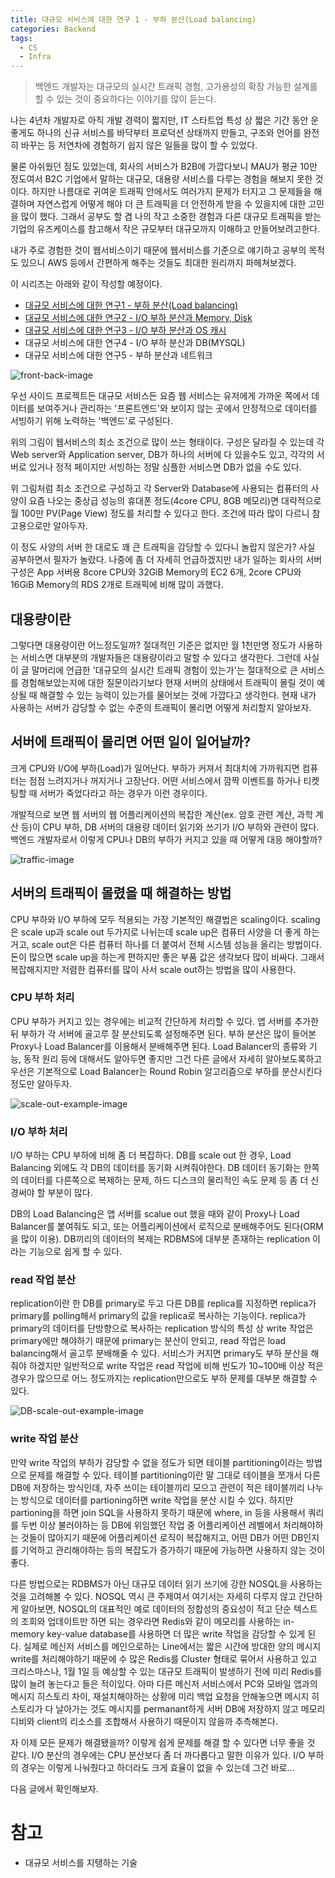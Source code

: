 ```yaml
---
title: 대규모 서비스에 대한 연구 1 - 부하 분산(Load balancing)
categories: Backend
tags:
  - CS
  - Infra
---
```


> 백엔드 개발자는 대규모의 실시간 트래픽 경험, 고가용성의 확장 가능한 설계를 할 수 있는 것이 중요하다는 이야기를 많이 듣는다.

나는 4년차 개발자로 아직 개발 경력이 짧지만, IT 스타트업 특성 상 짧은 기간 동안 운 좋게도 하나의 신규 서비스를 바닥부터 프로덕션 상태까지 만들고, 구조와 언어를 완전히 바꾸는 등 저연차에 경험하기 쉽지 않은 일들을 많이 할 수 있었다.

물론 아쉬웠던 점도 있었는데, 회사의 서비스가 B2B에 가깝다보니 MAU가 평균 10만 정도여서 B2C 기업에서 말하는 대규모, 대용량 서비스를 다루는 경험을 해보지 못한 것이다. 하지만 나름대로 귀여운 트래픽 안에서도 여러가지 문제가 터지고 그 문제들을 해결하며 자연스럽게 어떻게 해야 더 큰 트래픽을 더 안전하게 받을 수 있을지에 대한 고민을 많이 했다. 그래서 공부도 할 겸 나의 작고 소중한 경험과 다른 대규모 트래픽을 받는 기업의 유즈케이스를 참고해서 작은 규모부터 대규모까지 이해하고 만들어보려고한다.

내가 주로 경험한 것이 웹서비스이기 때문에 웹서비스를 기준으로 얘기하고 공부의 목적도 있으니 AWS 등에서 간편하게 해주는 것들도 최대한 원리까지 파헤쳐보겠다.

이 시리즈는 아래와 같이 작성할 예정이다.

- [대규모 서비스에 대한 연구1 - 부하 분산(Load balancing)](https://chuck-park.github.io/cs/large-traffic-research-1/)
- [대규모 서비스에 대한 연구2 - I/O 부하 분산과 Memory, Disk](https://chuck-park.github.io/cs/large-traffic-research-2/)
- [대규모 서비스에 대한 연구3 - I/O 부하 분산과 OS 캐시](https://chuck-park.github.io/cs/large-traffic-research-3/)
- 대규모 서비스에 대한 연구4 - I/O 부하 분산과 DB(MYSQL)
- 대규모 서비스에 대한 연구5 - 부하 분산과 네트워크

![front-back-image](https://img1.daumcdn.net/thumb/R1280x0/?scode=mtistory2&fname=https%3A%2F%2Fblog.kakaocdn.net%2Fdn%2FbfDkVv%2Fbtsi2hp3eQu%2FXeXhqunwQNZAYHNyaKQ48K%2Fimg.png)

우선 사이드 프로젝트든 대규모 서비스든 요즘 웹 서비스는 유저에게 가까운 쪽에서 데이터를 보여주거나 관리하는 '프론트엔드'와 보이지 않는 곳에서 안정적으로 데이터를 서빙하기 위해 노력하는 '백엔드'로 구성된다.

위의 그림이 웹서비스의 최소 조건으로 많이 쓰는 형태이다. 구성은 달라질 수 있는데 각 Web server와 Application server, DB가 하나의 서버에 다 있을수도 있고, 각각의 서버로 있거나 정적 페이지만 서빙하는 정말 심플한 서비스면 DB가 없을 수도 있다.

위 그림처럼 최소 조건으로 구성하고 각 Server와 Database에 사용되는 컴퓨터의 사양이 요즘 나오는 중상급 성능의 휴대폰 정도(4core CPU, 8GB 메모리)면 대략적으로 월 100만 PV(Page View) 정도를 처리할 수 있다고 한다. 조건에 따라 많이 다르니 참고용으로만 알아두자.

이 정도 사양의 서버 한 대로도 꽤 큰 트래픽을 감당할 수 있다니 놀랍지 않은가? 사실 공부하면서 필자가 놀랐다. 나중에 좀 더 자세히 언급하겠지만 내가 일하는 회사의 서버 구성은 App 서버용 8core CPU와 32GiB Memory의 EC2 6개, 2core CPU와 16GiB Memory의 RDS 2개로 트래픽에 비해 많이 과했다.

## 대용량이란
그렇다면 대용량이란 어느정도일까? 절대적인 기준은 없지만 월 1천만명 정도가 사용하는 서비스면 대부분의 개발자들은 대용량이라고 말할 수 있다고 생각한다. 그런데 사실 이 글 말머리에 언급한 '대규모의 실시간 트래픽 경험이 있는가'는 절대적으로 큰 서비스를 경험해보았는지에 대한 질문이라기보다 현재 서버의 상태에서 트래픽이 몰릴 것이 예상될 때 해결할 수 있는 능력이 있는가를 물어보는 것에 가깝다고 생각한다. 현재 내가 사용하는 서버가 감당할 수 없는 수준의 트래픽이 몰리면 어떻게 처리할지 알아보자.

## 서버에 트래픽이 몰리면 어떤 일이 일어날까?
크게 CPU와 I/O에 부하(Load)가 일어난다. 부하가 커져서 최대치에 가까워지면 컴퓨터는 점점 느려지거나 꺼지거나 고장난다. 어떤 서비스에서 깜짝 이벤트를 하거나 티켓팅할 때 서버가 죽었다라고 하는 경우가 이런 경우이다.

개발적으로 보면 웹 서버의 웹 어플리케이션의 복잡한 계산(ex. 암호 관련 계산, 과학 계산 등)이 CPU 부하, DB 서버의 대용량 데이터 읽기와 쓰기가 I/O 부하와 관련이 많다. 백엔드 개발자로서 이렇게 CPU나 DB의 부하가 커지고 있을 때 어떻게 대응 해야할까?

![traffic-image](https://img1.daumcdn.net/thumb/R1280x0/?scode=mtistory2&fname=https%3A%2F%2Fblog.kakaocdn.net%2Fdn%2Flxy6U%2Fbtsi5sKno6I%2F6uE1CiZpuGUND50pxn4C31%2Fimg.jpg "트래픽으로 인한 부하는 고속도로에 차가 많아져서 막히게 되는 것으로 비유해보면 이해가 쉽다.")

## 서버의 트래픽이 몰렸을 때 해결하는 방법
CPU 부하와 I/O 부하에 모두 적용되는 가장 기본적인 해결법은 scaling이다. scaling은 scale up과 scale out 두가지로 나뉘는데 scale up은 컴퓨터 사양을 더 좋게 하는거고, scale out은 다른 컴퓨터 하나를 더 붙여서 전체 시스템 성능을 올리는 방법이다. 돈이 많으면 scale up을 하는게 편하지만 좋은 부품 값은 생각보다 많이 비싸다. 그래서 복잡해지지만 저렴한 컴퓨터를 많이 사서 scale out하는 방법을 많이 사용한다.

### CPU 부하 처리
CPU 부하가 커지고 있는 경우에는 비교적 간단하게 처리할 수 있다. 앱 서버를 추가한 뒤 부하가 각 서버에 골고루 잘 분산되도록 설정해주면 된다. 부하 분산은 많이 들어본 Proxy나 Load Balancer를 이용해서 분배해주면 된다. Load Balancer의 종류와 기능, 동작 원리 등에 대해서도 알아두면 좋지만 그건 다른 글에서 자세히 알아보도록하고 우선은 기본적으로 Load Balancer는 Round Robin 알고리즘으로 부하를 분산시킨다 정도만 알아두자.

![scale-out-example-image](https://img1.daumcdn.net/thumb/R1280x0/?scode=mtistory2&fname=https%3A%2F%2Fblog.kakaocdn.net%2Fdn%2FbDgjjQ%2Fbtsi2QrVSQV%2F8IsEDExDROk91lbDniVpR1%2Fimg.png "앱 서버를 scale out 한 예")

### I/O 부하 처리
I/O 부하는 CPU 부하에 비해 좀 더 복잡하다. DB를 scale out 한 경우, Load Balancing 외에도 각 DB의 데이터를 동기화 시켜줘야한다. DB 데이터 동기화는 한쪽의 데이터를 다른쪽으로 복제하는 문제, 하드 디스크의 물리적인 속도 문제 등 좀 더 신경써야 할 부분이 많다.

DB의 Load Balancing은 앱 서버를 scalue out 했을 때와 같이 Proxy나 Load Balancer를 붙여줘도 되고, 또는 어플리케이션에서 로직으로 분배해주어도 된다(ORM을 많이 이용). DB끼리의 데이터의 복제는 RDBMS에 대부분 존재하는 replication 이라는 기능으로 쉽게 할 수 있다.

### read 작업 분산
replication이란 한 DB를 primary로 두고 다른 DB를 replica를 지정하면 replica가 primary를 polling해서 primary의 값을 replica로 복사하는 기능이다. replica가 primary의 데이터를 단방향으로 복사하는 replication 방식의 특성 상 write 작업은 primary에만 해야하기 때문에 primary는 분산이 안되고, read 작업은 load balancing해서 골고루 분배해줄 수 있다. 서비스가 커지면 primary도 부하 분산을 해줘야 하겠지만 일반적으로 write 작업은 read 작업에 비해 빈도가 10~100배 이상 적은 경우가 많으므로 어느 정도까지는 replication만으로도 부하 문제를 대부분 해결할 수 있다.

![DB-scale-out-example-image](https://img1.daumcdn.net/thumb/R1280x0/?scode=mtistory2&fname=https%3A%2F%2Fblog.kakaocdn.net%2Fdn%2FbyQWqM%2Fbtsi00PFUmC%2FFqhe4rj1KzOMpKBvPHAee0%2Fimg.png "DB를 scale out한 예")

### write 작업 분산
만약 write 작업의 부하가 감당할 수 없을 정도가 되면 테이블 partitioning이라는 방법으로 문제를 해결할 수 있다. 테이블 partitioning이란 말 그대로 테이블을 쪼개서 다른 DB에 저장하는 방식인데, 자주 쓰이는 테이블끼리 모으고 관련이 적은 테이블끼리 나누는 방식으로 데이터를 partioning하면 write 작업을 분산 시킬 수 있다. 하지만 partioning을 하면 join SQL을 사용하지 못하기 때문에 where, in 등을 사용해서 쿼리를 두번 이상 불러야하는 등 DB에 위임했던 작업 중 어플리케이션 레벨에서 처리해야하는 것들이 많아지기 때문에 어플리케이션 로직이 복잡해지고, 어떤 DB가 어떤 DB인지를 기억하고 관리해야하는 등의 복잡도가 증가하기 때문에 가능하면 사용하지 않는 것이 좋다.

다른 방법으로는 RDBMS가 아닌 대규모 데이터 읽기 쓰기에 강한 NOSQL을 사용하는 것을 고려해볼 수 있다. NOSQL 역시 큰 주제여서 여기서는 자세히 다루지 않고 간단하게 알아보면, NOSQL의 대표적인 예로 데이터의 정합성의 중요성이 적고 단순 텍스트의 조회와 업데이트만 하면 되는 경우라면 Redis와 같이 메모리를 사용하는 in-memory key-value database를 사용하면 더 많은 write 작업을 감당할 수 있게 된다. 실제로 메신저 서비스를 메인으로하는 Line에서는 짧은 시간에 방대한 양의 메시지 write를 처리해야하기 때문에 수 많은 Redis를 Cluster 형태로 묶어서 사용하고 있고 크리스마스나, 1월 1일 등 예상할 수 있는 대규모 트래픽이 발생하기 전에 미리 Redis를 많이 늘려 놓는다고 들은 적이있다. 아마 다른 메신저 서비스에서 PC와 모바일 앱과의 메시지 히스토리 차이, 재설치해야하는 상황에 미리 백업 요청을 안해놓으면 메시지 히스토리가 다 날아가는 것도 메시지를 permanant하게 서버 DB에 저장하지 않고 메모리 디비와 client의 리소스를 조합해서 사용하기 때문이지 않을까 추측해본다.

자 이제 모든 문제가 해결됐을까? 이렇게 쉽게 문제를 해결 할 수 있다면 너무 좋을 것 같다. I/O 분산의 경우에는 CPU 분산보다 좀 더 까다롭다고 말한 이유가 있다. I/O 부하의 경우는 이렇게 나눠줬다고 하더라도 크게 효율이 없을 수 있는데 그건 바로...

다음 글에서 확인해보자.

# 참고
- 대규모 서비스를 지탱하는 기술